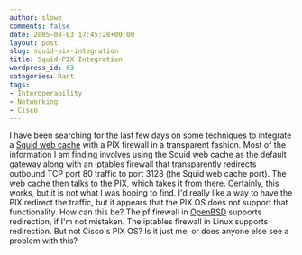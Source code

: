 ```yaml
---
author: slowe
comments: false
date: 2005-08-03 17:45:28+00:00
layout: post
slug: squid-pix-integration
title: Squid-PIX Integration
wordpress_id: 63
categories: Rant
tags:
- Interoperability
- Networking
- Cisco
---
```


I have been searching for the last few days on some techniques to integrate a [Squid web cache](http://www.squid-cache.org/) with a PIX firewall in a transparent fashion. Most of the information I am finding involves using the Squid web cache as the default gateway along with an iptables firewall that transparently redirects outbound TCP port 80 traffic to port 3128 (the Squid web cache port). The web cache then talks to the PIX, which takes it from there. Certainly, this works, but it is not what I was hoping to find. I'd really like a way to have the PIX redirect the traffic, but it appears that the PIX OS does not support that functionality. How can this be? The pf firewall in [OpenBSD](http://www.openbsd.org) supports redirection, if I'm not mistaken. The iptables firewall in Linux supports redirection. But not Cisco's PIX OS? Is it just me, or does anyone else see a problem with this?
